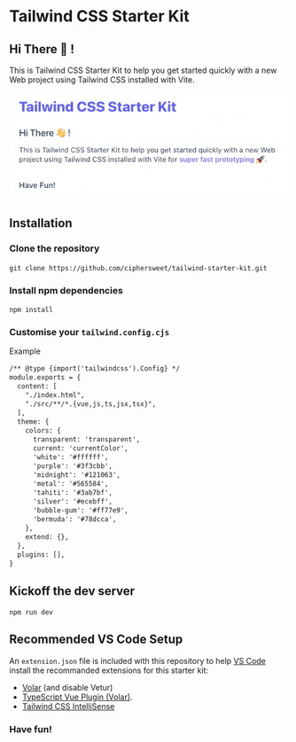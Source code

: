 # Tailwind CSS Starter Kit
## Hi There 👋 !

This is Tailwind CSS Starter Kit to help you get started quickly with a new Web project using Tailwind CSS installed with Vite.

![Screenshot](Screenshot.png)


## Installation
### Clone the repository
```
git clone https://github.com/ciphersweet/tailwind-starter-kit.git
```

### Install npm dependencies
```
npm install
```

### Customise your `tailwind.config.cjs`
Example
```
/** @type {import('tailwindcss').Config} */
module.exports = {
  content: [
    "./index.html",
    "./src/**/*.{vue,js,ts,jsx,tsx}",
  ],
  theme: {
    colors: {
      transparent: 'transparent',
      current: 'currentColor',
      'white': '#ffffff',
      'purple': '#3f3cbb',
      'midnight': '#121063',
      'metal': '#565584',
      'tahiti': '#3ab7bf',
      'silver': '#ecebff',
      'bubble-gum': '#ff77e9',
      'bermuda': '#78dcca',
    },
    extend: {},
  },
  plugins: [],
}
```

## Kickoff the dev server
```
npm run dev
```

## Recommended VS Code Setup
An `extension.json` file is included with this repository to help [VS Code](https://code.visualstudio.com/) install the recommanded extensions for this starter kit:
- [Volar](https://marketplace.visualstudio.com/items?itemName=Vue.volar) (and disable Vetur) 
- [TypeScript Vue Plugin (Volar)](https://marketplace.visualstudio.com/items?itemName=Vue.vscode-typescript-vue-plugin).
- [Tailwind CSS IntelliSense](https://marketplace.visualstudio.com/items?itemName=bradlc.vscode-tailwindcss)

### Have fun!
